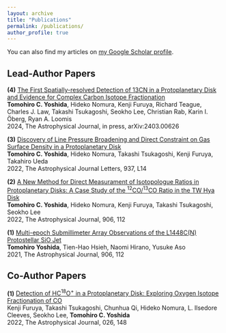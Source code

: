 ```yaml
---
layout: archive
title: "Publications"
permalink: /publications/
author_profile: true
---
```


You can also find my articles on [my Google Scholar profile](https://scholar.google.com/citations?user=Y1a2300AAAAJ&hl=ja).

## Lead-Author Papers
**(4)** [The First Spatially-resolved Detection of 13CN in a Protoplanetary Disk and Evidence for Complex Carbon Isotope Fractionation](https://arxiv.org/abs/2403.00626) <br>
**Tomohiro C. Yoshida**, Hideko Nomura, Kenji Furuya, Richard Teague, Charles J. Law, Takashi Tsukagoshi, Seokho Lee, Christian Rab, Karin I. Öberg, Ryan A. Loomis <br>
2024, The Astrophysical Journal, in press, arXiv:2403.00626

**(3)** [Discovery of Line Pressure Broadening and Direct Constraint on Gas Surface Density in a Protoplanetary Disk](https://ui.adsabs.harvard.edu/abs/2022arXiv220903367Y/abstract) <br>
**Tomohiro C. Yoshida**, Hideko Nomura, Takashi Tsukagoshi, Kenji Furuya, Takahiro Ueda <br>
2022, The Astrophysical Journal Letters, 937, L14

**(2)** [A New Method for Direct Measurament of Isotopologue Ratios in Protoplanetary Disks: A Case Study of the <sup>12</sup>CO/<sup>13</sup>CO Ratio in the TW Hya Disk](https://ui.adsabs.harvard.edu/abs/2022arXiv220408330Y/abstract) <br>
**Tomohiro C. Yoshida**, Hideko Nomura, Kenji Furuya, Takashi Tsukagoshi, Seokho Lee <br>
2022, The Astrophysical Journal, 906, 112

**(1)** [Multi-epoch Submillimeter Array Observations of the L1448C(N) Protostellar SiO Jet](https://ui.adsabs.harvard.edu/abs/2021ApJ...906..112Y/abstract) <br>
**Tomohiro Yoshida**, Tien-Hao Hsieh, Naomi Hirano, Yusuke Aso <br>
2021, The Astrophysical Journal, 906, 112

## Co-Author Papers 
**(1)** [Detection of HC<sup>18</sup>O<sup>+</sup> in a Protoplanetary Disk: Exploring Oxygen Isotope Fractionation of CO](https://ui.adsabs.harvard.edu/abs/2022ApJ...926..148F/abstract) <br>
Kenji Furuya, Takashi Tsukagoshi, Chunhua Qi, Hideko Nomura, L. Ilsedore Cleeves, Seokho Lee, **Tomohiro C. Yoshida** <br>
2022, The Astrophysical Journal, 026, 148

<!-- {% include base_path %} -->

<!-- {% for post in site.publications reversed %}
  {% include archive-single.html %}
{% endfor %} -->

